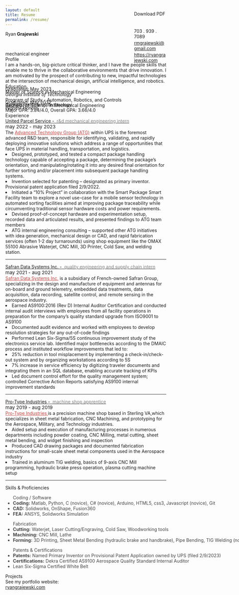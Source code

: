 ```yaml
---
layout: default
title: Resume
permalink: /resume/
---
```

<head>
  <meta charset="UTF-8">
  <title>Ryan Grajewski - Resume</title>
  <link rel="stylesheet" href="style.css">
  <link href="https://fonts.googleapis.com/css?family=Merriweather:300,400,700|Source+Sans+Pro:400,400i" rel="stylesheet">
    <link rel="stylesheet" href="style.css">
  <link href="https://fonts.googleapis.com/css?family=Merriweather:300,400,700|Source+Sans+Pro:400,400i" rel="stylesheet">
    <script src="https://unpkg.com/ionicons@5.1.2/dist/ionicons.js"></script>
  <link href="https://unpkg.com/ionicons@4.5.10-0/dist/css/ionicons.min.css" rel="stylesheet">
  <script>
    function toggleAccordion(id) {
    const item = document.getElementById(id);
    item.classList.toggle("active");
    }
  </script>
</head>

<div class="section row">
  <div class="col">
    <div class="style1">Ryan<span style="font-weight:700"> Grajewski</span></div>
  </div>
  <div class="contact-info col" style="break-after: always; margin-left: 80%; margin-top: -80px; margin-bottom:0px;">
    <div class="downloadButton" style="margin-bottom: 3px;" id="pdf" href="#" style="margin-right: 0px;">Download PDF</div><br><br>
    <div style="margin-bottom: 3px;">703 . 939 . 7089</div>
    <div style="margin-bottom: 3px;"><a href="rmgrajewski@gmail.com" style="color:">rmgrajewski@gmail.com</a></div>
    <div style="margin-bottom: 3px;"><a href="http://ryangrajewski.com">https://ryangrajewski.com</a></div>
  </div>
  <div class="section-text col" style="margin-top: -40px; margin-bottom: 0px;">
    <div class="style4">
      mechanical engineer
    </div>
  </div>
</div>


<div class="section row">
  <div class="col">
    <div class="style2">Profile</div>
  </div>
  <div class="section-text col-right row" style="text-align: justify;"> I am a hands-on, big-picture critical thinker, and I have the people skills that enable me to thrive in the collaborative environments that drive innovation. I am motivated by the prospect of contributing to new, impactful technologies at the intersection of mechanical design, artificial intelligence, and robotics.
  </div>
</div>


<div class="section row">
  <div class="col">
    <div class="style2">Education</div>
  </div>
  <div class="section-text col-right">
    <div class="row">
      <div class="style5"><span class="emph">Master of Science</span> in Mechanical Engineering</div>
      <div class="col-right light" style="margin-top: -26px;">Graduated: May 2023</div>
    </div>
    <div style="font-style: oblique;">Georgia Institute of Technology</div>
    <div class="row">
      <div class="col light">Program of Study - Automation, Robotics, and Controls</div>
    </div>
  </div>
  <div class="section-text col-right">
    <div class="row">
      <div class="style5"><span class="emph">Bachelor of Science</span> in Mechanical Engineering</div>
      <div class="col-right light" style="margin-top: -26px;">Graduated: May 2022<br>Highest Honors</div>
    </div>
    <div style="font-style: oblique; margin-top:-27px">Georgia Institute of Technology</div>
    <div class="row">
      <div class="col light">Major GPA: 3.84/4.0, Overall GPA: 3.66/4.0</div>
    </div>
  </div>
</div>




<div class="section row">
  <div class="col">
    <div class="style2">Experience</div>
  </div>
  <div class="section-text col-right">
    <div class="row">
      <div class="col">
        <div class="container_accordion">
          <div class="accordion">
            <div class="accordion-item" id="question1">
              <a class="accordion-link" href="#question1" onclick="toggleAccordion('question1')">
                <div class="style6">United Parcel Service -  &nbsp;<span class="light" style="color: #808080;">r&d mechanical engineering intern</span></div>
                <i class="icon ion-md-arrow-forward"></i>
                <i class="icon ion-md-arrow-down"></i>
              </a>
              <div class="answer">
                <div class="companyProfile">
                  <div class="light" style="font-size:15px;">may 2022 - may 2023</div>
                  The <a href="https://about.ups.com/us/en/our-stories/innovation-driven/atg-test-labs.html" style="color:#C34743;">Advanced Technology Group (ATG)</a> within UPS is the foremost advanced R&D team, responsible for identifying, validating, and rapidly deploying innovative solutions which address a range of opportunities that face UPS in material handling, transportation, and logistics.
                </div>
                <li class="jobBullet1">Designed, prototyped, and tested a compact package handling technology capable of accepting a package, determining the package’s orientation, and manipulating/rotating it into any desired final orientation for further sorting and/or placement into subsequent package handling systems.</li>
                <li class="jobBullet2">Invention selected for patenting – designated as primary inventor. Provisional patent application filed 2/9/2022.</li>
                <li class="jobBullet1">Initiated a “10% Project” in collaboration with the Smart Package Smart Facility team to explore a novel use-case for a mobile sensor technology in automated sorting facilities aimed at improving package traceability while circumventing traditional sensor hardware costs and power requirements.</li>
                <li class="jobBullet2">Devised proof-of-concept hardware and experimentation setup, recorded data and articulated results, and presented findings to ATG team members</li>
                <li class="jobBullet1">ATG internal engineering consulting – supported other ATG initiatives with idea generation, mechanical design or CAD, and rapid fabrication services (often 1-2 day turnarounds) using shop equipment like the OMAX 55100 Abrasive Waterjet, CNC Mill, 3D Printer, Cold Saw, and welding station.</li>
              </div>
              <hr>
            </div>
            <div class="accordion-item" id="question2">
              <a class="accordion-link" href="#question2" onclick="toggleAccordion('question2')">
                <div class="style6">Safran Data Systems Inc. - &nbsp;<span class="light" style="color: #808080;">quality engineering and supply chain intern</span></div>
                <i class="icon ion-md-arrow-forward"></i>
                <i class="icon ion-md-arrow-down"></i>
              </a>
              <div class="answer">
                <div class="companyProfile">
                  <div class="light" style="font-size:15px;">may 2021 - aug 2021</div>
                  <a href="https://www.safrandatasystemsus.com/" style="color:#C34743;">Safran Data Systems Inc.</a> is a subsidiary of French-owned Safran Group, specializing in the design and manufacture of equipment and antennas for on-board and ground telemetry, embedded data treatments, data acquisition, data recording, satellite control, and remote sensing in the aerospace industry.
                </div>
                <li class="jobBullet1">Earned AS9100:2016 (Rev D) Internal Auditor Certification and conducted internal audit interviews with employees from all facility operations in preparation for the company’s quality standard upgrade from ISO9001 to AS9100</li>
                <li class="jobBullet2">Documented audit evidence and worked with employees to develop resolution strategies for any out-of-code findings</li>
                <li class="jobBullet1">Performed Lean Six-Sigma/5S continuous improvement study of the electronics service lab. Identified major bottlenecks according to the DMAIC process and instituted workflow improvements that led to:</li>
                <li class="jobBullet2">25% reduction in tool misplacement by implementing a check-in/check-out system and by organizing workstations according to 5S</li>
                <li class="jobBullet2">7% increase in service efficiency by digitizing traveler documents and integrating them in an SQL database, enabling accurate tracking of KPIs</li>
                <li class="jobBullet1">Led document control effort for the quality management system; controlled Corrective Action Reports satisfying AS9100 internal improvement standards</li>
              </div>
              <hr>
            </div>
            <div class="accordion-item" id="question3">
              <a class="accordion-link" href="#question3" onclick="toggleAccordion('question3')">
                <div class="style6">Pro-Type Industries - &nbsp;<span class="light" style="color: #808080;">machine shop apprentice</span></div>
                <i class="icon ion-md-arrow-forward"></i>
                <i class="icon ion-md-arrow-down"></i>
              </a>
              <div class="answer">
                <div class="companyProfile">
                  <div class="light" style="font-size:15px;">may 2019 - aug 2019</div>
                  <a href="http://www.pro-type.com/" style="color:#C34743;">Pro-Type Industries </a> is a precision machine shop based in Sterling VA,which specializes in sheet metal fabrication, CNC Machining, and prototyping for the Aerospace, Military, and Technology industries.
                </div>
                <li class="jobBullet1">Aided setup and execution of manufacturing processes in numerous departments including powder coating, CNC Milling, metal cutting, sheet metal bending, and widget finishing and inspection</li>
                <li class="jobBullet1">Produced CAD drawing packages and documented fabrication instructions for small-scale sheet metal components used in the Aerospace industry</li>
                <li class="jobBullet1">Trained in aluminum TIG welding, basics of 9-axis CNC Mill programming, hydraulic brake press operation, plasma cutting machine setup</li>
              </div>
              <hr>
            </div>
          </div>
        </div>
      </div>
    </div>
  </div>
</div>

<div class="section row">
  <div class="col" style="text-align: left;">
    <div class="style2">Skills & Proficiencies</div>
  </div>
  <div class="section-text col-right row" style="diplay:inline-flex;">
    <ul class="skills" style="width:max-content; color: #444;">
      <div class="style3">
        Coding / Software
      </div>
      <li><b>Coding:</b> Matlab, Python, C (novice), C# (novice), Arduino, HTML5, css3, Javascript (novice), Git</li>
      <li><b>CAD:</b> Solidworks, OnShape, Fusion360</li>
      <li><b>FEA:</b> ANSYS, Solidworks Simulation</li>
    </ul>
    <ul class="skills" style="width:max-content; color: #444;">
      <div class="style3">
        Fabrication
      </div>
      <li><b>Cutting:</b> Waterjet, Laser Cutting/Engraving, Cold Saw, Woodworking tools</li>
      <li><b>Machining:</b> CNC Mill, Lathe</li>
      <li><b>Forming:</b> 3D Printing, Sheet Metal Bending (hydraulic brake and handbrake), Pipe Bending, TIG Welding (novice)</li>
    </ul>
    <ul class="skills" style="width:max-content; color: #444;">
      <div class="style3">
        Patents & Certifications
      </div>
      <li><span style="font-weight:bold;">Patents:</span> Named Primary Inventor on Provisional Patent Application owned by UPS (filed 2/9/2023)</li>
      <li><b>Certifications:</b> Dekra Certified AS9100 Aerospace Quality Standard Internal Auditor</li>
      <li>Lean Six-Sigma Certified White Belt</li>
    </ul>
  </div>
</div>

<div class="section row">
  <div class="col">
    <div class="style2">Projects</div>
  </div>
  <div class="section-text col-right">
    <div class="style5">See my portfolio website: 
      <div class="downloadButton" href="https://ryangrajewski.com" style="text-decoration: underline;">
        ryangrajewski.com
      </div>
    </div>
  </div>
</div>